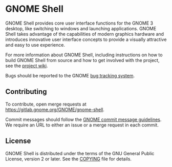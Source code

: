# GNOME Shell
GNOME Shell provides core user interface functions for the GNOME 3 desktop,
like switching to windows and launching applications. GNOME Shell takes
advantage of the capabilities of modern graphics hardware and introduces
innovative user interface concepts to provide a visually attractive and
easy to use experience.

For more information about GNOME Shell, including instructions on how
to build GNOME Shell from source and how to get involved with the project,
see the [project wiki][project-wiki].

Bugs should be reported to the GNOME [bug tracking system][bug-tracker].


## Contributing

To contribute, open merge requests at https://gitlab.gnome.org/GNOME/gnome-shell.

Commit messages should follow the [GNOME commit message
guidelines](https://wiki.gnome.org/Git/CommitMessages). We require an URL
to either an issue or a merge request in each commit.

## License
GNOME Shell is distributed under the terms of the GNU General Public License,
version 2 or later. See the [COPYING][license] file for details.

[project-wiki]: https://wiki.gnome.org/Projects/GnomeShell
[bug-tracker]: https://gitlab.gnome.org/GNOME/gnome-shell/issues
[license]: COPYING
